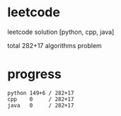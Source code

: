 # leetcode
leetcode solution [python, cpp, java]

total 282+17 algorithms problem
# progress	
	python 149+6 / 282+17
	cpp    0     / 282+17
	java   0     / 282+17
